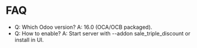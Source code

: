 # FAQ

- Q: Which Odoo version? A: 16.0 (OCA/OCB packaged).
- Q: How to enable? A: Start server with --addon sale_triple_discount or install in UI.
